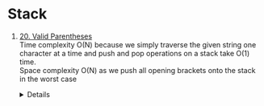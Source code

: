# Stack
1. [20. Valid Parentheses](https://leetcode.com/problems/valid-parentheses)  
   Time complexity O(N) because we simply traverse the given string one character at a time and push and pop operations on a stack take O(1) time.  
   Space complexity O(N) as we push all opening brackets onto the stack in the worst case
    <details>
      
      ```python
      def isValid(self, s: str) -> bool:
          closeOpenMap = { ")" : "(", "}" : "{", "]" : "["}
          stack = []
          for ch in s:
              if ch in closeOpenMap:
                  if not stack or stack[-1] != closeOpenMap[ch]:
                      return False
                  else:
                      stack.pop()
              else:
                  stack.append(ch)
          return not stack
      ```
    </details>
